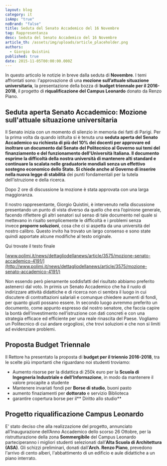 ```yaml
---
layout: blog
category: it
isAmp: "true"
noBrand: "false"
title: Seduta del Senato Accademico del 16 Novembre
tag: Rappresentanza
desc: Seduta del Senato Accademico del 16 Novembre
article_th: /assets/img/uploads/article_placeholder.png
authors:
  - Giorgio Quistini
published: true
date: 2015-11-05T00:00:00.000Z
---
```


In questo articolo le notizie in breve dalla seduta di **Novembre**. I temi affrontati sono: l'approvazione di una **mozione sull’attuale situazione universitaria**, la presentazione della bozza di **budget triennale per il 2016-2018**, il progetto di **riqualificazione del Campus Leonardo** donato da Renzo Piano.

Seduta aperta Senato Accademico: Mozione sull'attuale situazione universitaria
------------------------------------------------------------------------------

Il Senato inizia con un momento di silenzio in memoria dei fatti di Parigi. Per la prima volta da quando istituita si è tenuta una **seduta aperta **del Senato Accademico su richiesta di più del 10% dei docenti per approvare ed inoltrare un documento dal Senato del Politecnico al **Governo** sui temi del finanziamento e del funzionamento dell'Università Italiana. Il documento esprime la difficoltà della nostra università di mantenere alti standard e continuare la scalata nelle graduatorie mondiali senza **un effettivo sostegno economico dello Stato**. Si chiede anche al Governo di inserire nella nuova** legge di stabilità** dei punti fondamentali per la tutela dell’istruzione e della ricerca.

Dopo 2 ore di discussione la mozione è stata approvata con una larga maggioranza.

Il nostro rappresentante, Giorgio Quistini, è intervenuto nella discussione presentando un punto di vista diverso da quello che era l’opinione generale, facendo riflettere gli altri senatori sul senso di tale documento nel quale si mettevano in risalto semplicemente le difficoltà e i problemi senza invece **proporre soluzioni**, cosa che ci si aspetta da una università del nostro calibro. Questo invito ha trovato un largo consenso e sono state quindi apportate alcune modifiche al testo originale.

Qui trovate il testo finale

[www.polimi.it/news/dettagliodellanews/article/3575/mozione-senato-accademico-4191/](http://www.polimi.it/news/dettagliodellanews/article/3575/mozione-senato-accademico-4191/)

Non essendo però pienamente soddisfatti del risultato abbiamo preferito astenerci dal voto. In primis un Senato Accademico che ha il ruolo di indirizzare attività didattiche e di ricerca non ci sembra il luogo in cui discutere di contrattazioni salariali e comunque chiedere aumenti di fondi, per quanto giusti possano essere. In secondo luogo avremmo preferito un documento, come appunto espresso dal nostro senatore, che faccia capire la bontà dell’investimento nell’istruzione con dati concreti e con una strategia efficace ed efficiente per una reale rinascita del Paese. Vogliamo un Politecnico di cui andare orgogliosi, che trovi soluzioni e che non si limiti ad evidenziare problemi.

**Proposta Budget Triennale**
-----------------------------

Il Rettore ha presentato la proposta di **budget per il triennio 2016-2018**, tra le scelte più importanti che riguardano noi studenti troviamo:

*   Aumento risorse per la didattica di 250k euro per la **Scuola di Ingegneria Industriale e dell'Informazione**, in modo da mantenere il valore procapite a studente 
*   Mantenere invariati fondi per **Borse di studio**, buoni pasto
*   aumento finaziamenti per **dottorato** e servizio Biblioteca
*   garantire copertura borse per il** Diritto allo studio**

Progetto riqualificazione Campus Leonardo
-----------------------------------------

E’ stato deciso che alla realizzazione del progetto, annunciato all’Inaugurazione dell’Anno Accademico dello scorso 26 Ottobre, per la ristrutturazione della zona **Sommergibile** del Campus Leonardo parteciperanno i migliori studenti selezionati dall’**Alta Scuola di Architettura (ASA)**. Gli schizzi preliminari, donati dall’**Arch. Renzo Piano**, prevedono l'arrivo di cento alberi, l'abbattimento di un edificio e aule didattiche a un piano interrato.
